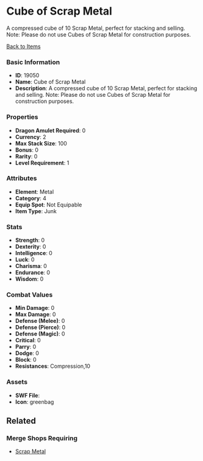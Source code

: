 # Cube of Scrap Metal

A compressed cube of 10 Scrap Metal, perfect for stacking and selling. Note: Please do not use Cubes of Scrap Metal for construction purposes.

[Back to Items](../items.md)

### Basic Information

- **ID**: 19050
- **Name**: Cube of Scrap Metal
- **Description**: A compressed cube of 10 Scrap Metal, perfect for stacking and selling. Note: Please do not use Cubes of Scrap Metal for construction purposes.

### Properties

- **Dragon Amulet Required**: 0
- **Currency**: 2
- **Max Stack Size**: 100
- **Bonus**: 0
- **Rarity**: 0
- **Level Requirement**: 1

### Attributes

- **Element**: Metal
- **Category**: 4
- **Equip Spot**: Not Equipable
- **Item Type**: Junk

### Stats

- **Strength**: 0
- **Dexterity**: 0
- **Intelligence**: 0
- **Luck**: 0
- **Charisma**: 0
- **Endurance**: 0
- **Wisdom**: 0

### Combat Values

- **Min Damage**: 0
- **Max Damage**: 0
- **Defense (Melee)**: 0
- **Defense (Pierce)**: 0
- **Defense (Magic)**: 0
- **Critical**: 0
- **Parry**: 0
- **Dodge**: 0
- **Block**: 0
- **Resistances**: Compression,10

### Assets

- **SWF File**: 
- **Icon**: greenbag

## Related

### Merge Shops Requiring

- [Scrap Metal](../merge-shops/310-scrap-metal.md)

